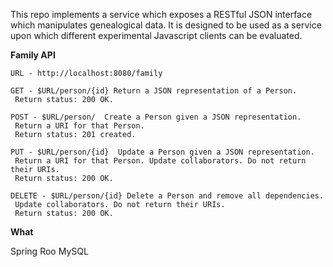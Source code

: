This repo implements a service which exposes a RESTful JSON interface which manipulates genealogical data.
It is designed to be used as a service upon which different experimental Javascript clients can be evaluated.

**Family API**

    URL - http://localhost:8080/family
     
    GET - $URL/person/{id} Return a JSON representation of a Person.
     Return status: 200 OK.
    
    POST - $URL/person/  Create a Person given a JSON representation. 
     Return a URI for that Person.  
     Return status: 201 created.

    PUT - $URL/person/{id}  Update a Person given a JSON representation.  
     Return a URI for that Person. Update collaborators. Do not return their URIs. 
     Return status: 200 OK.

    DELETE - $URL/person/{id} Delete a Person and remove all dependencies. 
     Update collaborators. Do not return their URIs. 
     Return status: 200 OK.

**What**

  Spring Roo
  MySQL

    
    
